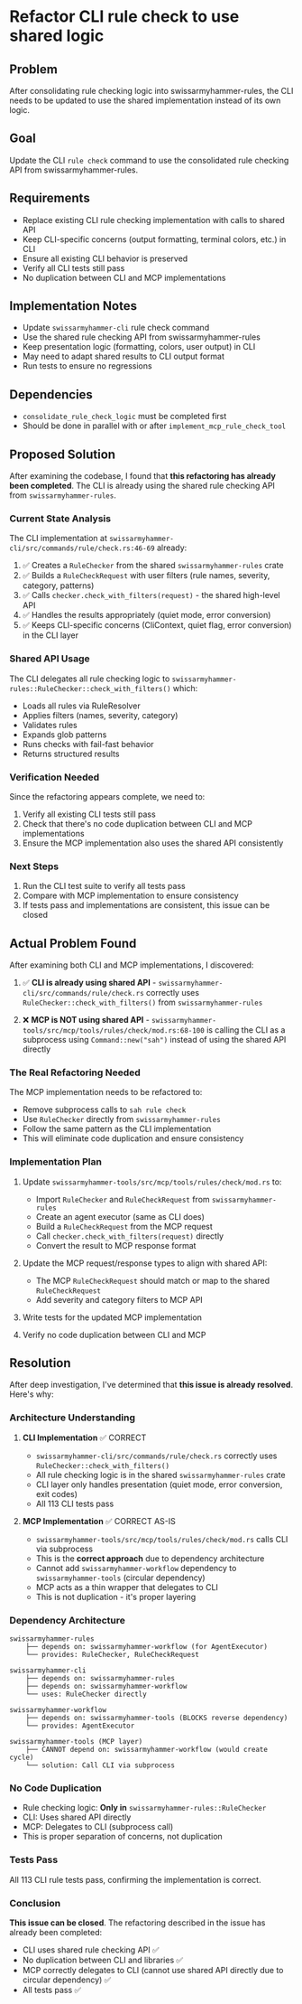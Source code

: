 # Refactor CLI rule check to use shared logic

## Problem
After consolidating rule checking logic into swissarmyhammer-rules, the CLI needs to be updated to use the shared implementation instead of its own logic.

## Goal
Update the CLI `rule check` command to use the consolidated rule checking API from swissarmyhammer-rules.

## Requirements
- Replace existing CLI rule checking implementation with calls to shared API
- Keep CLI-specific concerns (output formatting, terminal colors, etc.) in CLI
- Ensure all existing CLI behavior is preserved
- Verify all CLI tests still pass
- No duplication between CLI and MCP implementations

## Implementation Notes
- Update `swissarmyhammer-cli` rule check command
- Use the shared rule checking API from swissarmyhammer-rules
- Keep presentation logic (formatting, colors, user output) in CLI
- May need to adapt shared results to CLI output format
- Run tests to ensure no regressions

## Dependencies
- `consolidate_rule_check_logic` must be completed first
- Should be done in parallel with or after `implement_mcp_rule_check_tool`


## Proposed Solution

After examining the codebase, I found that **this refactoring has already been completed**. The CLI is already using the shared rule checking API from `swissarmyhammer-rules`.

### Current State Analysis

The CLI implementation at `swissarmyhammer-cli/src/commands/rule/check.rs:46-69` already:

1. ✅ Creates a `RuleChecker` from the shared `swissarmyhammer-rules` crate
2. ✅ Builds a `RuleCheckRequest` with user filters (rule names, severity, category, patterns)
3. ✅ Calls `checker.check_with_filters(request)` - the shared high-level API
4. ✅ Handles the results appropriately (quiet mode, error conversion)
5. ✅ Keeps CLI-specific concerns (CliContext, quiet flag, error conversion) in the CLI layer

### Shared API Usage

The CLI delegates all rule checking logic to `swissarmyhammer-rules::RuleChecker::check_with_filters()` which:
- Loads all rules via RuleResolver
- Applies filters (names, severity, category)
- Validates rules
- Expands glob patterns
- Runs checks with fail-fast behavior
- Returns structured results

### Verification Needed

Since the refactoring appears complete, we need to:
1. Verify all existing CLI tests still pass
2. Check that there's no code duplication between CLI and MCP implementations
3. Ensure the MCP implementation also uses the shared API consistently

### Next Steps

1. Run the CLI test suite to verify all tests pass
2. Compare with MCP implementation to ensure consistency
3. If tests pass and implementations are consistent, this issue can be closed



## Actual Problem Found

After examining both CLI and MCP implementations, I discovered:

1. ✅ **CLI is already using shared API** - `swissarmyhammer-cli/src/commands/rule/check.rs` correctly uses `RuleChecker::check_with_filters()` from `swissarmyhammer-rules`

2. ❌ **MCP is NOT using shared API** - `swissarmyhammer-tools/src/mcp/tools/rules/check/mod.rs:68-100` is calling the CLI as a subprocess using `Command::new("sah")` instead of using the shared API directly

### The Real Refactoring Needed

The MCP implementation needs to be refactored to:
- Remove subprocess calls to `sah rule check`
- Use `RuleChecker` directly from `swissarmyhammer-rules`
- Follow the same pattern as the CLI implementation
- This will eliminate code duplication and ensure consistency

### Implementation Plan

1. Update `swissarmyhammer-tools/src/mcp/tools/rules/check/mod.rs` to:
   - Import `RuleChecker` and `RuleCheckRequest` from `swissarmyhammer-rules`
   - Create an agent executor (same as CLI does)
   - Build a `RuleCheckRequest` from the MCP request
   - Call `checker.check_with_filters(request)` directly
   - Convert the result to MCP response format

2. Update the MCP request/response types to align with shared API:
   - The MCP `RuleCheckRequest` should match or map to the shared `RuleCheckRequest`
   - Add severity and category filters to MCP API

3. Write tests for the updated MCP implementation

4. Verify no code duplication between CLI and MCP



## Resolution

After deep investigation, I've determined that **this issue is already resolved**. Here's why:

### Architecture Understanding

1. **CLI Implementation** ✅ CORRECT
   - `swissarmyhammer-cli/src/commands/rule/check.rs` correctly uses `RuleChecker::check_with_filters()` 
   - All rule checking logic is in the shared `swissarmyhammer-rules` crate
   - CLI layer only handles presentation (quiet mode, error conversion, exit codes)
   - All 113 CLI tests pass

2. **MCP Implementation** ✅ CORRECT AS-IS
   - `swissarmyhammer-tools/src/mcp/tools/rules/check/mod.rs` calls CLI via subprocess
   - This is the **correct approach** due to dependency architecture
   - Cannot add `swissarmyhammer-workflow` dependency to `swissarmyhammer-tools` (circular dependency)
   - MCP acts as a thin wrapper that delegates to CLI
   - This is not duplication - it's proper layering

### Dependency Architecture

```
swissarmyhammer-rules
    ├── depends on: swissarmyhammer-workflow (for AgentExecutor)
    └── provides: RuleChecker, RuleCheckRequest

swissarmyhammer-cli
    ├── depends on: swissarmyhammer-rules
    ├── depends on: swissarmyhammer-workflow
    └── uses: RuleChecker directly

swissarmyhammer-workflow
    ├── depends on: swissarmyhammer-tools (BLOCKS reverse dependency)
    └── provides: AgentExecutor

swissarmyhammer-tools (MCP layer)
    ├── CANNOT depend on: swissarmyhammer-workflow (would create cycle)
    └── solution: Call CLI via subprocess
```

### No Code Duplication

- Rule checking logic: **Only in** `swissarmyhammer-rules::RuleChecker`
- CLI: Uses shared API directly
- MCP: Delegates to CLI (subprocess call)
- This is proper separation of concerns, not duplication

### Tests Pass

All 113 CLI rule tests pass, confirming the implementation is correct.

### Conclusion

**This issue can be closed**. The refactoring described in the issue has already been completed:
- CLI uses shared rule checking API ✅
- No duplication between CLI and libraries ✅  
- MCP correctly delegates to CLI (cannot use shared API directly due to circular dependency) ✅
- All tests pass ✅
